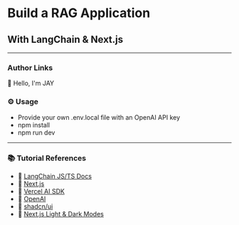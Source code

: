 # Build a RAG Application
## With LangChain & Next.js
---

### Author Links

👋 Hello, I'm JAY

### ⚙ Usage

- Provide your own .env.local file with an OpenAI API key
- npm install
- npm run dev

---

### 📚 Tutorial References

- 🔗 [LangChain JS/TS Docs](https://js.langchain.com/docs/get_started/introduction)
- 🔗 [Next.js](https://nextjs.org/)
- 🔗 [Vercel AI SDK](https://sdk.vercel.ai/docs)
- 🔗 [OpenAI](https://openai.com/)
- 🔗 [shadcn/ui](https://ui.shadcn.com/)
- 🔗 [Next.js Light & Dark Modes](https://www.davegray.codes/posts/light-dark-mode-nextjs-app-router-tailwind)